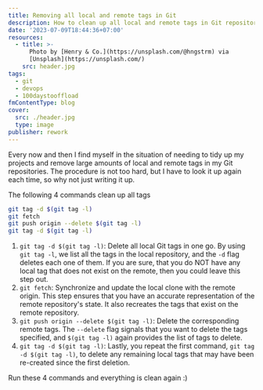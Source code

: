```yaml
---
title: Removing all local and remote tags in Git
description: How to clean up all local and remote tags in Git repositories in one go.
date: '2023-07-09T18:44:36+07:00'
resources:
  - title: >-
      Photo by [Henry & Co.](https://unsplash.com/@hngstrm) via
      [Unsplash](https://unsplash.com/)
    src: header.jpg
tags:
  - git
  - devops
  - 100daystooffload
fmContentType: blog
cover:
  src: ./header.jpg
  type: image
publisher: rework
---
```


Every now and then I find myself in the situation of needing to tidy up my projects and remove large amounts of local and remote tags in my Git repositories. The procedure is not too hard, but I have to look it up again each time, so why not just writing it up.

The following 4 commands clean up all tags

```bash
git tag -d $(git tag -l)
git fetch
git push origin --delete $(git tag -l)
git tag -d $(git tag -l)
```

1. `git tag -d $(git tag -l)`: Delete all local Git tags in one go. By using `git tag -l`, we list all the tags in the local repository, and the `-d` flag deletes each one of them. If you are sure, that you do NOT have any local tag that does not exist on the remote, then you could leave this step out.
2. `git fetch`: Synchronize and update the local clone with the remote origin. This step ensures that you have an accurate representation of the remote repository's state. It also recreates the tags that exist on the remote repository.
3. `git push origin --delete $(git tag -l)`: Delete the corresponding remote tags. The `--delete` flag signals that you want to delete the tags specified, and `$(git tag -l)` again provides the list of tags to delete.
4. `git tag -d $(git tag -l)`: Lastly, you repeat the first command, `git tag -d $(git tag -l)`, to delete any remaining local tags that may have been re-created since the first deletion.

Run these 4 commands and everything is clean again :)
